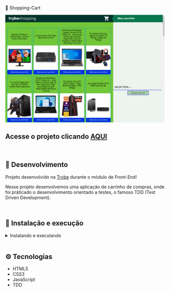 🛒 Shopping-Cart

![Preview Projeto](./preview.png)

## Acesse o projeto clicando <a href="">AQUI</a>

<br />

## 📡 Desenvolvimento

Projeto desenvolvido na <a href="https://betrybe.com/" target="_blank">Trybe</a> durante o módulo de Front-End!

Nesse projeto desenvolvemos uma aplicação de carrinho de compras, onde foi práticado o desenvolvimento orientado a testes, o famoso TDD (Test Driven Development).

<br />

## 🚀 Instalação e execução

  <details>
    <summary>Instalando e executando</summary>
    <br />

### 1 - Clone o repositório:

```
git clone 
```

### 2 - Apos ter o repositório clonado em sua maquina, execute este comando para acessar a pasta do projeto:

```sh
cd shoppingcart
```

### 3 - Dentro da pasta do projeto, execute o index:

```
Acesse o Index.html

```
### 5 - Acesse a aplicação:

Abrindo na porta padrão que o React usa: <http://localhost:3000/> em seu navegador.

  </details>
<br />

## ⚙️ Tecnologias

* HTML5
* CSS3
* JavaScript
* TDD
